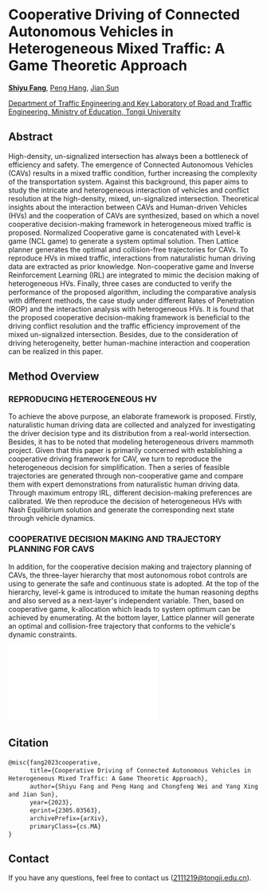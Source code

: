 # Cooperative Driving of Connected Autonomous Vehicles in Heterogeneous Mixed Traffic: A Game Theoretic Approach

**[Shiyu Fang](https://tops.tongji.edu.cn/info/1033/1190.htm)**, [Peng Hang](https://tops.tongji.edu.cn/info/1031/1383.htm), [Jian Sun](https://tops.tongji.edu.cn/info/1031/1187.htm)  

[Department of Traffic Engineering and Key Laboratory of Road and Traffic Engineering, Ministry of Education, Tongji University](https://tops.tongji.edu.cn/)  

## Abstract

High-density, un-signalized intersection has always been a bottleneck of efficiency and safety. The emergence of Connected Autonomous Vehicles (CAVs) results in a mixed traffic condition, further increasing the complexity of the transportation system. Against this background, this paper aims to study the intricate and heterogeneous interaction of vehicles and conflict resolution at the high-density, mixed, un-signalized intersection. Theoretical insights about the interaction between CAVs and Human-driven Vehicles (HVs) and the cooperation of CAVs are synthesized, based on which a novel cooperative decision-making framework in heterogeneous mixed traffic is proposed. Normalized Cooperative game is concatenated with Level-k game (NCL game) to generate a system optimal solution. Then Lattice planner generates the optimal and collision-free trajectories for CAVs. To reproduce HVs in mixed traffic, interactions from naturalistic human driving data are extracted as prior knowledge. Non-cooperative game and Inverse Reinforcement Learning (IRL) are integrated to mimic the decision making of heterogeneous HVs. Finally, three cases are conducted to verify the performance of the proposed algorithm, including the comparative analysis with different methods, the case study under different Rates of Penetration (ROP) and the interaction analysis with heterogeneous HVs. It is found that the proposed cooperative decision-making framework is beneficial to the driving conflict resolution and the traffic efficiency improvement of the mixed un-signalized intersection. Besides, due to the consideration of driving heterogeneity, better human-machine interaction and cooperation can be realized in this paper. 

## Method Overview

### REPRODUCING HETEROGENEOUS HV 
To achieve the above purpose, an elaborate framework is proposed. Firstly, naturalistic human driving data are collected and analyzed for investigating the driver decision type and its distribution from a real-world intersection. Besides, it has to be noted that modeling heterogeneous drivers mammoth project. Given that this paper is primarily concerned with establishing a cooperative driving framework for CAV, we turn to reproduce the heterogeneous decision for simplification. Then a series of feasible trajectories are generated through non-cooperative game and compare them with expert demonstrations from naturalistic human driving data. Through maximum entropy IRL, different decision-making preferences are calibrated. We then reproduce the decision of heterogeneous HVs with Nash Equilibrium solution and generate the corresponding next state through vehicle dynamics. 

### COOPERATIVE DECISION MAKING AND TRAJECTORY PLANNING FOR CAVS
In addition, for the cooperative decision making and trajectory planning of CAVs, the three-layer hierarchy that most autonomous robot controls are using to generate the safe and continuous state is adopted. At the top of the hierarchy, level-k game is introduced to imitate the human reasoning depths and also served as a next-layer's independent variable. Then, based on cooperative game, k-allocation which leads to system optimum can be achieved by enumerating. At the bottom layer, Lattice planner will generate an optimal and collision-free trajectory that conforms to the vehicle's dynamic constraints.

![framework](./framework.pdf)

## Citation
```
@misc{fang2023cooperative,
      title={Cooperative Driving of Connected Autonomous Vehicles in Heterogeneous Mixed Traffic: A Game Theoretic Approach}, 
      author={Shiyu Fang and Peng Hang and Chongfeng Wei and Yang Xing and Jian Sun},
      year={2023},
      eprint={2305.03563},
      archivePrefix={arXiv},
      primaryClass={cs.MA}
}
```

## Contact

If you have any questions, feel free to contact us (2111219@tongji.edu.cn).
